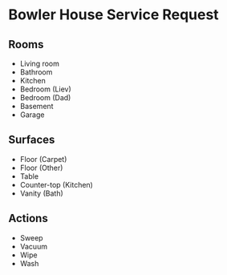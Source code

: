 # Bowler House Service Request

## Rooms
- Living room
- Bathroom
- Kitchen
- Bedroom (Liev)
- Bedroom (Dad)
- Basement
- Garage

## Surfaces
- Floor (Carpet)
- Floor (Other)
- Table
- Counter-top (Kitchen)
- Vanity (Bath)

## Actions
- Sweep
- Vacuum
- Wipe
- Wash
